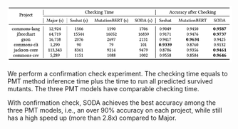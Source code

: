 ![alt text](./figs/confirm_check.png "Confirm Check")

We perform a confirmation check experiment. The checking time equals to PMT method inference time plus the time to run all predicted survived mutants. The three PMT models have comparable checking time.

With confirmation check, SODA achieves the best accuracy among the three PMT models, i.e., an over 90% accuracy on each project, while still has a high speed up (more than 2.8x) compared to Major. 